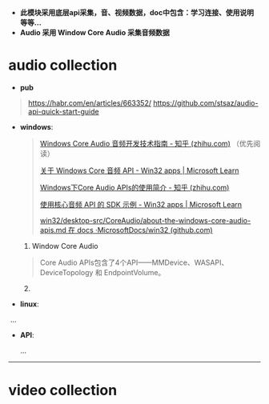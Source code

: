* **此模块采用底层api采集，音、视频数据，doc中包含：学习连接、使用说明等等...**
* **Audio 采用 Window Core Audio 采集音频数据**

# audio collection
* **pub**
 > https://habr.com/en/articles/663352/
 > https://github.com/stsaz/audio-api-quick-start-guide
* **windows**:

  > [Windows Core Audio 音频开发技术指南 - 知乎 (zhihu.com)](https://zhuanlan.zhihu.com/p/381842003) （优先阅读）
  >
  > [关于 Windows Core 音频 API - Win32 apps | Microsoft Learn](https://learn.microsoft.com/zh-cn/windows/win32/coreaudio/about-the-windows-core-audio-apis)
  >
  > [Windows下Core Audio APIs的使用简介 - 知乎 (zhihu.com)](https://zhuanlan.zhihu.com/p/161005819)
  >
  > [使用核心音频 API 的 SDK 示例 - Win32 apps | Microsoft Learn](https://learn.microsoft.com/zh-cn/windows/win32/coreaudio/sdk-samples-that-use-the-core-audio-apis)
  >
  > [win32/desktop-src/CoreAudio/about-the-windows-core-audio-apis.md 在 docs ·MicrosoftDocs/win32 (github.com)](https://github.com/MicrosoftDocs/win32/blob/docs/desktop-src/CoreAudio/about-the-windows-core-audio-apis.md)
  > 

  1.  Window Core Audio

     > Core Audio APIs包含了4个API——MMDevice、WASAPI、DeviceTopology 和 EndpointVolume。

  2. 

* **linux**:

​	...

* **API**:

  ...

---



# video collection



